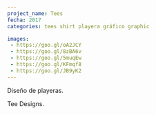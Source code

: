 ```yaml
---
project_name: Tees
fecha: 2017
categories: tees shirt playera gráfico graphic

images:
 - https://goo.gl/oA2JCY
 - https://goo.gl/8zBA6v
 - https://goo.gl/5muqEw
 - https://goo.gl/KFmqf8
 - https://goo.gl/JB9yK2
---
```

Diseño de playeras.


Tee Designs.
